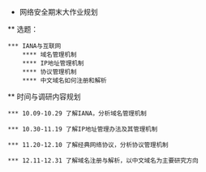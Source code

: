 * 网络安全期末大作业规划


** 选题：

    *** IANA与互联网
        **** 域名管理机制
        **** IP地址管理机制
        **** 协议管理机制
        **** 中文域名如何注册和解析

** 时间与调研内容规划


    *** 10.09-10.29 了解IANA，分析域名管理机制

    *** 10.30-11.19 了解IP地址管理办法及其管理机制

    *** 11.20-12.10 了解经典网络协议，分析协议管理机制

    *** 12.11-12.31 了解域名注册与解析，以中文域名为主要研究方向

